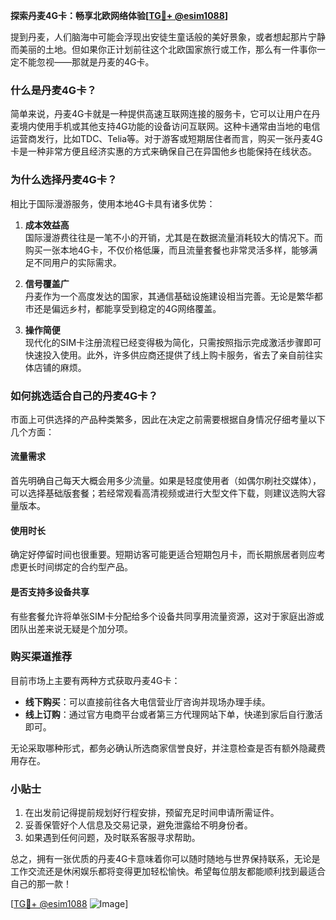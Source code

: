 **探索丹麦4G卡：畅享北欧网络体验[[TG💪+ @esim1088](https://t.me/s/esim1088)]**

提到丹麦，人们脑海中可能会浮现出安徒生童话般的美好景象，或者想起那片宁静而美丽的土地。但如果你正计划前往这个北欧国家旅行或工作，那么有一件事你一定不能忽视——那就是丹麦的4G卡。

### 什么是丹麦4G卡？

简单来说，丹麦4G卡就是一种提供高速互联网连接的服务卡，它可以让用户在丹麦境内使用手机或其他支持4G功能的设备访问互联网。这种卡通常由当地的电信运营商发行，比如TDC、Telia等。对于游客或短期居住者而言，购买一张丹麦4G卡是一种非常方便且经济实惠的方式来确保自己在异国他乡也能保持在线状态。

### 为什么选择丹麦4G卡？

相比于国际漫游服务，使用本地4G卡具有诸多优势：

1. **成本效益高**  
   国际漫游费往往是一笔不小的开销，尤其是在数据流量消耗较大的情况下。而购买一张本地4G卡，不仅价格低廉，而且流量套餐也非常灵活多样，能够满足不同用户的实际需求。

2. **信号覆盖广**  
 丹麦作为一个高度发达的国家，其通信基础设施建设相当完善。无论是繁华都市还是偏远乡村，都能享受到稳定的4G网络覆盖。

3. **操作简便**  
   现代化的SIM卡注册流程已经变得极为简化，只需按照指示完成激活步骤即可快速投入使用。此外，许多供应商还提供了线上购卡服务，省去了亲自前往实体店铺的麻烦。

### 如何挑选适合自己的丹麦4G卡？

市面上可供选择的产品种类繁多，因此在决定之前需要根据自身情况仔细考量以下几个方面：

#### 流量需求
首先明确自己每天大概会用多少流量。如果是轻度使用者（如偶尔刷社交媒体），可以选择基础版套餐；若经常观看高清视频或进行大型文件下载，则建议选购大容量版本。

#### 使用时长
确定好停留时间也很重要。短期访客可能更适合短期包月卡，而长期旅居者则应考虑更长时间绑定的合约型产品。

#### 是否支持多设备共享
有些套餐允许将单张SIM卡分配给多个设备共同享用流量资源，这对于家庭出游或团队出差来说无疑是个加分项。

### 购买渠道推荐

目前市场上主要有两种方式获取丹麦4G卡：
- **线下购买**：可以直接前往各大电信营业厅咨询并现场办理手续。
- **线上订购**：通过官方电商平台或者第三方代理网站下单，快递到家后自行激活即可。

无论采取哪种形式，都务必确认所选商家信誉良好，并注意检查是否有额外隐藏费用存在。

### 小贴士

1. 在出发前记得提前规划好行程安排，预留充足时间申请所需证件。
2. 妥善保管好个人信息及交易记录，避免泄露给不明身份者。
3. 如果遇到任何问题，及时联系客服寻求帮助。

总之，拥有一张优质的丹麦4G卡意味着你可以随时随地与世界保持联系，无论是工作交流还是休闲娱乐都将变得更加轻松愉快。希望每位朋友都能顺利找到最适合自己的那一款！

[[TG💪+ @esim1088](https://t.me/s/esim1088) ![Image](https://i.postimg.cc/4NQfJmqS/Snipaste-2025-05-13-00-14-12.png)]